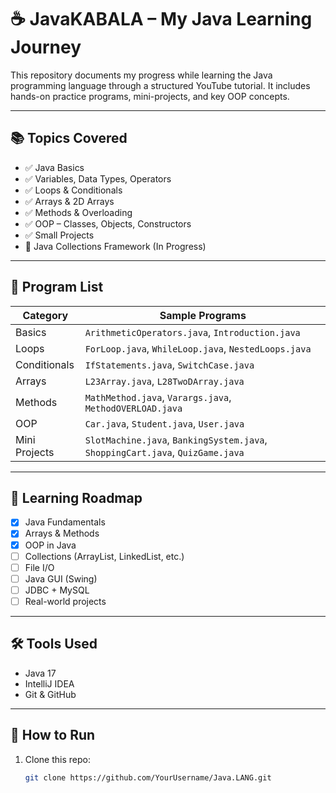 # ☕ JavaKABALA – My Java Learning Journey

This repository documents my progress while learning the Java programming language through a structured YouTube tutorial. It includes hands-on practice programs, mini-projects, and key OOP concepts.

---

## 📚 Topics Covered

- ✅ Java Basics
- ✅ Variables, Data Types, Operators
- ✅ Loops & Conditionals
- ✅ Arrays & 2D Arrays
- ✅ Methods & Overloading
- ✅ OOP – Classes, Objects, Constructors
- ✅ Small Projects
- 🔄 Java Collections Framework (In Progress)

---

## 🧾 Program List

| Category | Sample Programs |
|----------|------------------|
| Basics | `ArithmeticOperators.java`, `Introduction.java` |
| Loops | `ForLoop.java`, `WhileLoop.java`, `NestedLoops.java` |
| Conditionals | `IfStatements.java`, `SwitchCase.java` |
| Arrays | `L23Array.java`, `L28TwoDArray.java` |
| Methods | `MathMethod.java`, `Varargs.java`, `MethodOVERLOAD.java` |
| OOP | `Car.java`, `Student.java`, `User.java` |
| Mini Projects | `SlotMachine.java`, `BankingSystem.java`, `ShoppingCart.java`, `QuizGame.java` |

---

## 🚀 Learning Roadmap

- [x] Java Fundamentals
- [x] Arrays & Methods
- [x] OOP in Java
- [ ] Collections (ArrayList, LinkedList, etc.)
- [ ] File I/O
- [ ] Java GUI (Swing)
- [ ] JDBC + MySQL
- [ ] Real-world projects

---

## 🛠️ Tools Used

- Java 17  
- IntelliJ IDEA  
- Git & GitHub  

---

## 🔧 How to Run

1. Clone this repo:
   ```bash
   git clone https://github.com/YourUsername/Java.LANG.git
